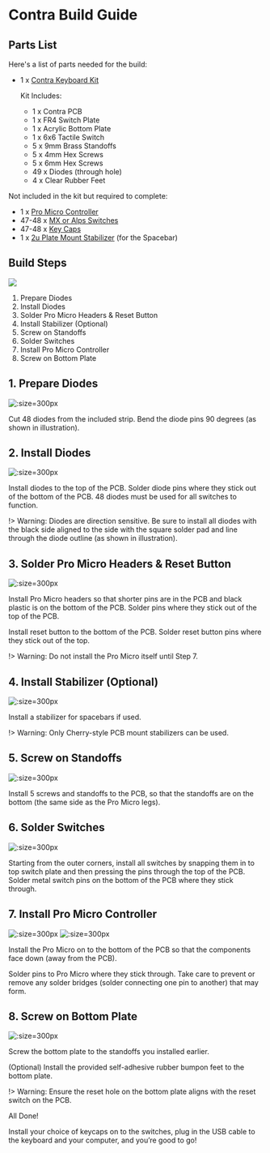 # Contra Build Guide

## Parts List

Here's a list of parts needed for the build:

* 1 x [Contra Keyboard Kit](https://keebd.com/)

  Kit Includes:
  * 1 x Contra PCB
  * 1 x FR4 Switch Plate
  * 1 x Acrylic Bottom Plate
  * 1 x 6x6 Tactile Switch
  * 5 x 9mm Brass Standoffs
  * 5 x 4mm Hex Screws
  * 5 x 6mm Hex Screws
  * 49 x Diodes (through hole)
  * 4 x Clear Rubber Feet

Not included in the kit but required to complete:
* 1 x [Pro Micro Controller](https://keebd.com/collections/controllers)
* 47-48 x [MX or Alps Switches](https://keebd.com/collections/switches)
* 47-48 x [Key Caps](https://keebd.com/collections/caps)
* 1 x [2u Plate Mount Stabilizer](https://keebd.com/products/cherry-screw-in-stabilizers?variant=40759097327768) (for the Spacebar)

## Build Steps

![](./step_00.png)

1. Prepare Diodes
2. Install Diodes
3. Solder Pro Micro Headers & Reset Button
4. Install Stabilizer (Optional)
5. Screw on Standoffs
6. Solder Switches
7. Install Pro Micro Controller
8. Screw on Bottom Plate

## 1. Prepare Diodes

![](./step_01.png ':size=300px')

Cut 48 diodes from the included strip. Bend the diode pins 90 degrees (as shown in illustration).

## 2. Install Diodes

![](./step_02.png ':size=300px')

Install diodes to the top of the PCB. Solder diode pins where they stick out of the bottom of the PCB. 48 diodes must be used for all switches to function.

!> Warning: Diodes are direction sensitive. Be sure to install all diodes with the black side aligned to the side with the square solder pad and line through the diode outline (as shown in illustration).

## 3. Solder Pro Micro Headers & Reset Button

![](./step_03.png ':size=300px')

Install Pro Micro headers so that shorter pins are in the PCB and black plastic is on the bottom of the PCB. Solder pins where they stick out of the top of the PCB.

Install reset button to the bottom of the PCB. Solder reset button pins where they stick out of the top.

!> Warning: Do not install the Pro Micro itself until Step 7.

## 4. Install Stabilizer (Optional)

![](./step_04.png ':size=300px')

Install a stabilizer for spacebars if used.

!> Warning: Only Cherry-style PCB mount stabilizers can be used.

## 5. Screw on Standoffs

![](./step_05.png ':size=300px')

Install 5 screws and standoffs to the PCB, so that the standoffs are on the bottom (the same side as the Pro Micro legs).

## 6. Solder Switches

![](./step_06.png ':size=300px')

Starting from the outer corners, install all switches by snapping them in to top switch plate and then pressing the pins through the top of the PCB. Solder metal switch pins on the bottom of the PCB where they stick through.

## 7. Install Pro Micro Controller

![](./step_07a.png ':size=300px')
![](./step_07b.png ':size=300px')

Install the Pro Micro on to the bottom of the PCB so that the components face down (away from the PCB).

Solder pins to Pro Micro where they stick through. Take care to prevent or remove any solder bridges (solder connecting one pin to another) that may form.

## 8. Screw on Bottom Plate

![](./step_08.png ':size=300px')

Screw the bottom plate to the standoffs you installed earlier.

(Optional) Install the provided self-adhesive rubber bumpon feet to the bottom plate.

!> Warning: Ensure the reset hole on the bottom plate aligns with the reset switch on the PCB.

All Done!

Install your choice of keycaps on to the switches, plug in the USB cable to the keyboard and your computer, and you’re good to go!